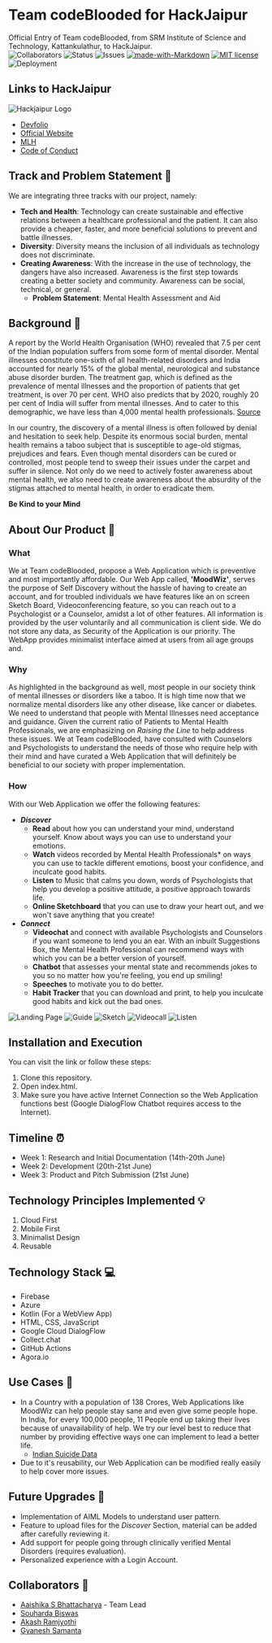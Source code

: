 # Team codeBlooded for HackJaipur

Official Entry of Team codeBlooded, from SRM Institute of Science and Technology, Kattankulathur, to HackJaipur. <br>
![Collaborators](https://img.shields.io/badge/collaborators-4-red)
![Status](https://img.shields.io/badge/status-complete-green)
![Issues](https://img.shields.io/badge/issues-0-blue)
[![made-with-Markdown](https://img.shields.io/badge/Made%20with-Markdown-1f425f.svg)](http://commonmark.org)
[![MIT license](https://img.shields.io/badge/License-MIT-blue.svg)](https://lbesson.mit-license.org/)
![Deployment](https://img.shields.io/badge/deployed-azure-blue)  

## Links to HackJaipur

![Hackjaipur Logo](repository-assets/cover.png)
- [Devfolio](https://devfolio.co/hackjaipur/)
- [Official Website](https://www.hackjaipur.com/)
- [MLH](https://mlh.hackjaipur.com/)
- [Code of Conduct](https://static.mlh.io/docs/mlh-code-of-conduct.pdf?fbclid=IwAR2vbP-bruJ_ZyL9D0bamJ-15OxadEtm0tv4l1EYBBkNnJ5-6XoUe0Zd2ZE)


## Track and Problem Statement 🚧

We are integrating three tracks with our project, namely:

- **Tech and Health**: Technology can create sustainable and effective relations between a healthcare professional and the patient. It can also provide a cheaper, faster, and more beneficial solutions to prevent and battle illnesses.
- **Diversity**: Diversity means the inclusion of all individuals as technology does not discriminate.
- **Creating Awareness**: With the increase in the use of technology, the dangers have also increased. Awareness is the first step towards creating a better society and community. Awareness can be social, technical, or general.
  - **Problem Statement**: Mental Health Assessment and Aid

## Background 📖

A report by the World Health Organisation (WHO) revealed that 7.5 per cent of the Indian population suffers from some form of mental disorder. Mental illnesses constitute one-sixth of all health-related disorders and India accounted for nearly 15% of the global mental, neurological and substance abuse disorder burden. The treatment gap, which is defined as the prevalence of mental illnesses and the proportion of patients that get treatment, is over 70 per cent. WHO also predicts that by 2020, roughly 20 per cent of India will suffer from mental illnesses. And to cater to this demographic, we have less than 4,000 mental health professionals.
[Source](https://economictimes.indiatimes.com/magazines/panache/mental-health-in-india-7-5-of-country-affected-less-than-4000-experts-available/articleshow/71500130.cms?utm_source=contentofinterest&utm_medium=text&utm_campaign=cppst)

In our country, the discovery of a mental illness is often followed by denial and hesitation to seek help. Despite its enormous social burden, mental health remains a taboo subject that is susceptible to age-old stigmas, prejudices and fears. Even though mental disorders can be cured or controlled, most people tend to sweep their issues under the carpet and suffer in silence. Not only do we need to actively foster awareness about mental health, we also need to create awareness about the absurdity of the stigmas attached to mental health, in order to eradicate them.

**Be Kind to your Mind**

## About Our Product 🔧
### What
We at Team codeBlooded, propose a Web Application which is preventive and most importantly affordable. Our Web App called, **'MoodWiz'**, serves the purpose of Self Discovery without the hassle of having to create an account, and for troubled individuals we have features like an on screen Sketch Board, Videoconferencing feature, so you can reach out to a Psychologist or a Counselor, amidst a lot of other features. All information is provided by the user voluntarily and all communication is client side. We do not store any data, as Security of the Application is our priority. The WebApp provides minimalist interface aimed at users from all age groups and.

### Why
As highlighted in the background as well, most people in our society think of mental illnesses or disorders like a taboo. It is high time now that we normalize mental disorders like any other disease, like cancer or diabetes. We need to understand that people with Mental Illnesses need acceptance and guidance. Given the current ratio of Patients to Mental Health Professionals, we are emphasizing on *Raising the Line* to help address these issues. We at Team codeBlooded, have consulted with Counselors and Psychologists to understand the needs of those who require help with their mind and have curated a Web Application that will definitely be beneficial to our society with proper implementation.

### How
With our Web Application we offer the following features:

- ***Discover***
  - **Read** about how you can understand your mind, understand yourself. Know about ways you can use to understand your emotions.
  - **Watch** videos recorded by Mental Health Professionals* on ways you can use to tackle different emotions, boost your confidence, and inculcate good habits.
  - **Listen** to Music that calms you down, words of Psychologists that help you develop a positive attitude, a positive approach towards life.
  - **Online Sketchboard** that you can use to draw your heart out, and we won't save anything that you create!
- ***Connect***
  - **Videochat** and connect with available Psychologists and Counselors if you want someone to lend you an ear. With an inbuilt Suggestions Box, the Mental Health Professional can recommend ways with which you can be a better version of yourself.
  - **Chatbot** that assesses your mental state and recommends jokes to you so no matter how you're feeling, you end up smiling!
  - **Speeches** to motivate you to do better.
  - **Habit Tracker** that you can download and print, to help you inculcate good habits and kick out the bad ones.
  
![Landing Page](repository-assets/1.png)
![Guide](repository-assets/2.png)
![Sketch](repository-assets/3.png)
![Videocall](repository-assets/4.png)
![Listen](repository-assets/5.png)

## Installation and Execution

You can visit the link or follow these steps:

1. Clone this repository.
2. Open index.html.
3. Make sure you have active Internet Connection so the Web Application functions best (Google DialogFlow Chatbot requires access to the Internet).

## Timeline ⏰

- Week 1: Research and Initial Documentation (14th-20th June)
- Week 2: Development (20th-21st June)
- Week 3: Product and Pitch Submission (21st June)

## Technology Principles Implemented 💡

1. Cloud First
2. Mobile First
3. Minimalist Design
4. Reusable

## Technology Stack 💻

- Firebase
- Azure
- Kotlin (For a WebView App)
- HTML, CSS, JavaScript
- Google Cloud DialogFlow
- Collect.chat
- GitHub Actions
- Agora.io

## Use Cases 🤝

- In a Country with a population of 138 Crores, Web Applications like MoodWiz can help people stay sane and even give some people hope. In India, for every 100,000 people, 11 People end up taking their lives because of unavailability of help. We try our level best to reduce that number by providing effective ways one can implement to lead a better life.
  - [Indian Suicide Data](https://www.ncbi.nlm.nih.gov/pmc/articles/PMC6902359/)
- Due to it's reusability, our Web Application can be modified really easily to help cover more issues.

## Future Upgrades 👀

- Implementation of AIML Models to understand user pattern.
- Feature to upload files for the *Discover* Section, material can be added after carefully reviewing it.
- Add support for people going through clinically verified Mental Disorders (requires evaluation).
- Personalized experience with a Login Account.

## Collaborators 🤖

- [Aaishika S Bhattacharya](https://www.github.com/aaishikasb) - Team Lead
- [Souharda Biswas](https://www.github.com/TheSouharda)
- [Akash Ramjyothi](https://www.github.com/akash-ramjyothi)
- [Gyanesh Samanta](https://www.github.com/Gyanesh-Samanta-123)
